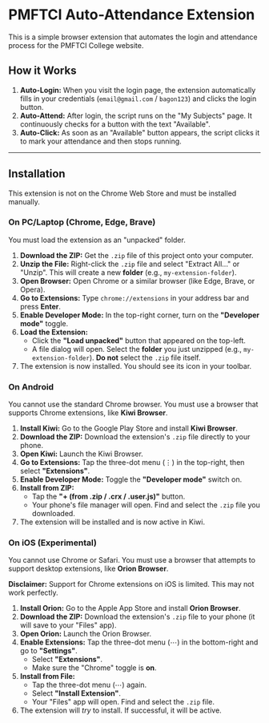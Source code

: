 # PMFTCI Auto-Attendance Extension

This is a simple browser extension that automates the login and attendance process for the PMFTCI College website.

## How it Works

1.  **Auto-Login:** When you visit the login page, the extension automatically fills in your credentials (`email@gmail.com` / `bagon123`) and clicks the login button.
2.  **Auto-Attend:** After login, the script runs on the "My Subjects" page. It continuously checks for a button with the text "Available".
3.  **Auto-Click:** As soon as an "Available" button appears, the script clicks it to mark your attendance and then stops running.

---

## Installation

This extension is not on the Chrome Web Store and must be installed manually.

### On PC/Laptop (Chrome, Edge, Brave)

You must load the extension as an "unpacked" folder.

1.  **Download the ZIP:** Get the `.zip` file of this project onto your computer.
2.  **Unzip the File:** Right-click the `.zip` file and select "Extract All..." or "Unzip". This will create a new **folder** (e.g., `my-extension-folder`).
3.  **Open Browser:** Open Chrome or a similar browser (like Edge, Brave, or Opera).
4.  **Go to Extensions:** Type `chrome://extensions` in your address bar and press **Enter**.
5.  **Enable Developer Mode:** In the top-right corner, turn on the **"Developer mode"** toggle.
6.  **Load the Extension:**
    * Click the **"Load unpacked"** button that appeared on the top-left.
    * A file dialog will open. Select the **folder** you just unzipped (e.g., `my-extension-folder`). **Do not** select the `.zip` file itself.
7.  The extension is now installed. You should see its icon in your toolbar.

### On Android

You cannot use the standard Chrome browser. You must use a browser that supports Chrome extensions, like **Kiwi Browser**.

1.  **Install Kiwi:** Go to the Google Play Store and install **Kiwi Browser**.
2.  **Download the ZIP:** Download the extension's `.zip` file directly to your phone.
3.  **Open Kiwi:** Launch the Kiwi Browser.
4.  **Go to Extensions:** Tap the three-dot menu (⋮) in the top-right, then select **"Extensions"**.
5.  **Enable Developer Mode:** Toggle the **"Developer mode"** switch on.
6.  **Install from ZIP:**
    * Tap the **"+ (from .zip / .crx / .user.js)"** button.
    * Your phone's file manager will open. Find and select the `.zip` file you downloaded.
7.  The extension will be installed and is now active in Kiwi.

### On iOS (Experimental)

You cannot use Chrome or Safari. You must use a browser that attempts to support desktop extensions, like **Orion Browser**.

**Disclaimer:** Support for Chrome extensions on iOS is limited. This may not work perfectly.

1.  **Install Orion:** Go to the Apple App Store and install **Orion Browser**.
2.  **Download the ZIP:** Download the extension's `.zip` file to your phone (it will save to your "Files" app).
3.  **Open Orion:** Launch the Orion Browser.
4.  **Enable Extensions:** Tap the three-dot menu (⋯) in the bottom-right and go to **"Settings"**.
    * Select **"Extensions"**.
    * Make sure the "Chrome" toggle is **on**.
5.  **Install from File:**
    * Tap the three-dot menu (⋯) again.
    * Select **"Install Extension"**.
    * Your "Files" app will open. Find and select the `.zip` file.
6.  The extension will *try* to install. If successful, it will be active.
